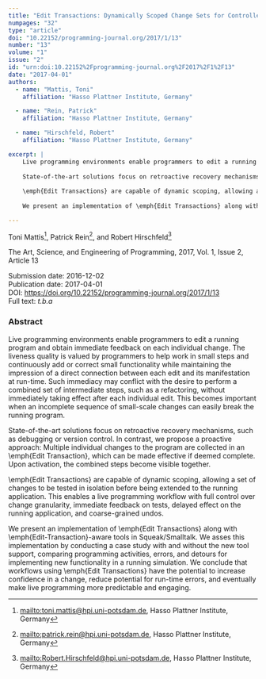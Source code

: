```yaml
---
title: "Edit Transactions: Dynamically Scoped Change Sets for Controlled Updates in Live Programming"
numpages: "32"
type: "article"
doi: "10.22152/programming-journal.org/2017/1/13"
number: "13"
volume: "1"
issue: "2"
id: "urn:doi:10.22152%2Fprogramming-journal.org%2F2017%2F1%2F13"
date: "2017-04-01"
authors: 
  - name: "Mattis, Toni"
    affiliation: "Hasso Plattner Institute, Germany"

  - name: "Rein, Patrick"
    affiliation: "Hasso Plattner Institute, Germany"

  - name: "Hirschfeld, Robert"
    affiliation: "Hasso Plattner Institute, Germany"

excerpt: |
    Live programming environments enable programmers to edit a running program and obtain immediate feedback on each individual change. The liveness quality is valued by programmers to help work in small steps and continuously add or correct small functionality while maintaining the impression of a direct connection between each edit and its manifestation at run-time. Such immediacy may conflict with the desire to perform a combined set of intermediate steps, such as a refactoring, without immediately taking effect after each individual edit. This becomes important when an incomplete sequence of small-scale changes can easily break the running program.
    
    State-of-the-art solutions focus on retroactive recovery mechanisms, such as debugging or version control. In contrast, we propose a proactive approach: Multiple individual changes to the program are collected in an \emph{Edit Transaction}, which can be made effective if deemed complete. Upon activation, the combined steps become visible together.
    
    \emph{Edit Transactions} are capable of dynamic scoping, allowing a set of changes to be tested in isolation before being extended to the running application. This enables a live programming workflow with full control over change granularity, immediate feedback on tests, delayed effect on the running application, and coarse-grained undos. 
    
    We present an implementation of \emph{Edit Transactions} along with \emph{Edit-Transaction}-aware tools in Squeak/Smalltalk. We asses this implementation by conducting a case study with and without the new tool support, comparing programming activities, errors, and detours for implementing new functionality in a running simulation. We conclude that workflows using \emph{Edit Transactions} have the potential to increase confidence in a change, reduce potential for run-time errors, and eventually make live programming more predictable and engaging.

---
```

Toni Mattis[^1], Patrick Rein[^2], and Robert Hirschfeld[^3]

The Art, Science, and Engineering of Programming, 2017, Vol. 1, Issue 2, Article 13

Submission date: 2016-12-02  
Publication date: 2017-04-01  
DOI: <https://doi.org/10.22152/programming-journal.org/2017/1/13>  
Full text: *t.b.a*  


### Abstract
Live programming environments enable programmers to edit a running program and obtain immediate feedback on each individual change. The liveness quality is valued by programmers to help work in small steps and continuously add or correct small functionality while maintaining the impression of a direct connection between each edit and its manifestation at run-time. Such immediacy may conflict with the desire to perform a combined set of intermediate steps, such as a refactoring, without immediately taking effect after each individual edit. This becomes important when an incomplete sequence of small-scale changes can easily break the running program.

State-of-the-art solutions focus on retroactive recovery mechanisms, such as debugging or version control. In contrast, we propose a proactive approach: Multiple individual changes to the program are collected in an \emph{Edit Transaction}, which can be made effective if deemed complete. Upon activation, the combined steps become visible together.

\emph{Edit Transactions} are capable of dynamic scoping, allowing a set of changes to be tested in isolation before being extended to the running application. This enables a live programming workflow with full control over change granularity, immediate feedback on tests, delayed effect on the running application, and coarse-grained undos. 

We present an implementation of \emph{Edit Transactions} along with \emph{Edit-Transaction}-aware tools in Squeak/Smalltalk. We asses this implementation by conducting a case study with and without the new tool support, comparing programming activities, errors, and detours for implementing new functionality in a running simulation. We conclude that workflows using \emph{Edit Transactions} have the potential to increase confidence in a change, reduce potential for run-time errors, and eventually make live programming more predictable and engaging.


[^1]: <mailto:toni.mattis@hpi.uni-potsdam.de>, Hasso Plattner Institute, Germany
[^2]: <mailto:patrick.rein@hpi.uni-potsdam.de>, Hasso Plattner Institute, Germany
[^3]: <mailto:Robert.Hirschfeld@hpi.uni-potsdam.de>, Hasso Plattner Institute, Germany
